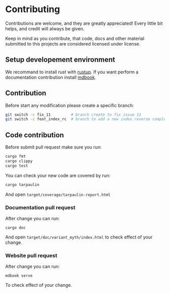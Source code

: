 # Contributing

Contributions are welcome, and they are greatly appreciated! Every little bit helps, and credit will always be given.

Keep in mind as you contribute, that code, docs and other material submitted to this projects are considered licensed under  license.

## Setup developement environment

We recommand to install rust with [rustup](https://rustup.rs/).
If you want perform a documentation contribution install [mdbook](https://rust-lang.github.io/mdBook/guide/installation.html).

## Contribution

Before start any modification please create a specific branch:
```bash
git switch -c fix_11         # branch create to fix issue 11
git switch -c feat_index_rc  # branch to add a new index reverse complement method
```

## Code contribution

Before submit pull request make sure you run:

```bash
cargo fmt
cargo clippy
cargo test
```

You can check your new code are covered by run:
```bash
cargo tarpaulin
```
And open `target/coverage/tarpaulin-report.html`

### Documentation pull request

After change you can run:
```
cargo doc
```
And open `target/doc/variant_myth/index.html` to check effect of your change.

### Website pull request

After change you can run:
```
mdbook serve
```
To check effect of your change.
